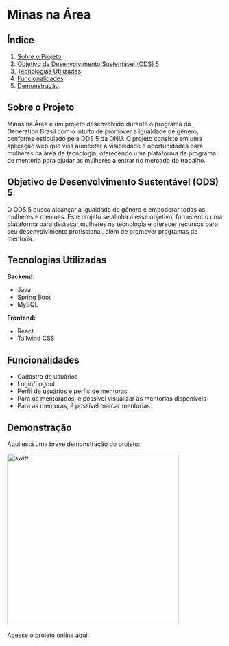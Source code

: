 # Minas na Área

## Índice
1. [Sobre o Projeto](#sobre-o-projeto)
2. [Objetivo de Desenvolvimento Sustentável (ODS) 5](#objetivo-de-desenvolvimento-sustentável-ods-5)
3. [Tecnologias Utilizadas](#tecnologias-utilizadas)
4. [Funcionalidades](#funcionalidades)
5. [Demonstração](#demonstração)

## Sobre o Projeto
Minas na Área é um projeto desenvolvido durante o programa da Generation Brasil com o intuito de promover a igualdade de gênero, conforme estipulado pela ODS 5 da ONU. O projeto consiste em uma aplicação web que visa aumentar a visibilidade e oportunidades para mulheres na área de tecnologia, oferecendo uma plataforma de programa de mentoria para ajudar as mulheres a entrar no mercado de trabalho.

## Objetivo de Desenvolvimento Sustentável (ODS) 5
O ODS 5 busca alcançar a igualdade de gênero e empoderar todas as mulheres e meninas. Este projeto se alinha a esse objetivo, fornecendo uma plataforma para destacar mulheres na tecnologia e oferecer recursos para seu desenvolvimento profissional, além de promover programas de mentoria.

## Tecnologias Utilizadas
**Backend:**
- Java
- Spring Boot
- MySQL

**Frontend:**
- React
- Tailwind CSS

## Funcionalidades
- Cadastro de usuários
- Login/Logout
- Perfil de usuários e perfis de mentoras
- Para os mentorados, é possível visualizar as mentorias disponíveis
- Para as mentoras, é possível marcar mentorias

## Demonstração
Aqui está uma breve demonstração do projeto:
<p align="left"> <img src="https://imgur.com/9NAoWm4.png"
 alt="swift" width="400" height="400"/> </p>

Acesse o projeto online [aqui](https://frontend-theta-virid-49.vercel.app/home).

